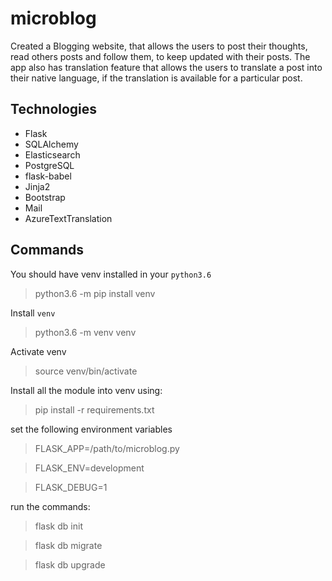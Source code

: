 # microblog
Created a Blogging website, that allows the users to post their thoughts, read others posts and follow them, to keep updated with their posts. The app also has translation feature that allows the users to translate a post into their native language, if the translation is available for a particular post.

## Technologies
- Flask
- SQLAlchemy
- Elasticsearch
- PostgreSQL
- flask-babel
- Jinja2
- Bootstrap
- Mail
- AzureTextTranslation

## Commands
You should have venv installed in your `python3.6`
> python3.6 -m pip install venv

Install `venv` 
> python3.6 -m venv venv

Activate venv
> source venv/bin/activate

Install all the module into venv using:
> pip install -r requirements.txt

set the following environment variables
> FLASK_APP=/path/to/microblog.py

> FLASK_ENV=development

> FLASK_DEBUG=1

run the commands:
> flask db init

> flask db migrate

> flask db upgrade


